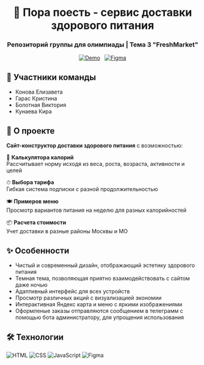 <div align="center">
  <h1>🥗 Пора поесть - сервис доставки здорового питания</h1>
  <h3>Репозиторий группы для олимпиады | Тема 3 "FreshMarket"</h3>
  
   [![Demo](https://img.shields.io/badge/ПОСМОТРЕТЬ_САЙТ-64D370?style=for-the-badge&logoColor=white&color=64D370&labelColor=64D370&logo=rocket)](https://metal-telo.github.io/Site-Pora-poest-/)
  &nbsp;
  [![Figma](https://img.shields.io/badge/FIGMA_МАКЕТ-64D370?style=for-the-badge&logoColor=white&color=64D370&labelColor=64D370&logo=figma)](https://www.figma.com/design/evOxCfoB6sAEwJIiAsfHf4/%D0%9F%D1%80%D0%B0%D0%B2%D0%B8%D0%BB%D1%8C%D0%BD%D0%BE%D0%B5-%D0%BF%D0%B8%D1%82%D0%B0%D0%BD%D0%B8%D0%B5-%D0%B4%D0%BB%D1%8F-%D0%BE%D0%BB%D0%B8%D0%BC%D0%BF%D0%B8%D0%B0%D0%B4%D1%8B?node-id=51-2&t=lJFGelht1yGE4K15-1)
</div>

## 👥 Участники команды
- Конова Елизавета 
- Гарас Кристина 
- Болотная Виктория
- Кунаева Кира

## 🍏 О проекте
**Сайт-конструктор доставки здорового питания** с возможностью:

🥬 **Калькулятора калорий**  
Рассчитывает норму исходя из веса, роста, возраста, активности и целей

⏱ **Выбора тарифа**  
Гибкая система подписки с разной продолжительностью

🍽 **Примеров меню**  
Просмотр вариантов питания на неделю для разных калорийностей

📦 **Расчета стоимости**  
Учет доставки в разные районы Москвы и МО

## ✨ Особенности

- Чистый и современный дизайн, отображающий эстетику здорового питания
- Темная тема, позволяющая приятно взаимодействовать с сайтом даже ночью
- Адаптивный интерфейс для всех устройств
- Просмотр различных акций с визуализацией экономии
- Интерактивная Яндекс карта и меню с яркими изображениями
- Оформленые заказы отправляются сообщением в телеграмм c помощью бота администратору, для упрощения использования 


## 🛠 Технологии
<div>
  <img src="https://img.shields.io/badge/HTML5-E34F26?style=for-the-badge&logo=html5&logoColor=white" alt="HTML">
  <img src="https://img.shields.io/badge/CSS3-1572B6?style=for-the-badge&logo=css3&logoColor=white" alt="CSS">
  <img src="https://img.shields.io/badge/JavaScript-F7DF1E?style=for-the-badge&logo=javascript&logoColor=black" alt="JavaScript">
  <img src="https://img.shields.io/badge/Figma-F24E1E?style=for-the-badge&logo=figma&logoColor=white" alt="Figma">
</div>
